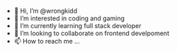 - 👋 Hi, I’m @wrongkidd
- 👀 I’m interested in coding and gaming
- 🌱 I’m currently learning full stack developer
- 💞️ I’m looking to collaborate on frontend develpoment
- 📫 How to reach me ...

<!---
wrongkidd/wrongkidd is a ✨ special ✨ repository because its `README.md` (this file) appears on your GitHub profile.
You can click the Preview link to take a look at your changes.
--->
